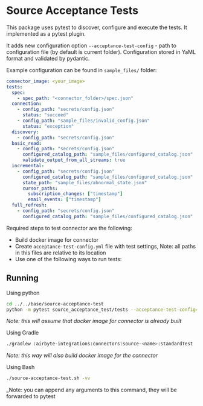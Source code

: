 # Source Acceptance Tests
This package uses pytest to discover, configure and execute the tests.
It implemented as a pytest plugin.

It adds new configuration option `--acceptance-test-config` - path to configuration file (by default is current folder). 
Configuration stored in YaML format and validated by pydantic.

Example configuration can be found in `sample_files/` folder:
```yaml
connector_image: <your_image>
tests:
  spec:
    - spec_path: "<connector_folder>/spec.json"
  connection:
    - config_path: "secrets/config.json"
      status: "succeed"
    - config_path: "sample_files/invalid_config.json"
      status: "exception"
  discovery:
    - config_path: "secrets/config.json"
  basic_read:
    - config_path: "secrets/config.json"
      configured_catalog_path: "sample_files/configured_catalog.json"
      validate_output_from_all_streams: true
  incremental:
    - config_path: "secrets/config.json"
      configured_catalog_path: "sample_files/configured_catalog.json"
      state_path: "sample_files/abnormal_state.json"
      cursor_paths:
        subscription_changes: ["timestamp"]
        email_events: ["timestamp"]
  full_refresh:
    - config_path: "secrets/config.json"
      configured_catalog_path: "sample_files/configured_catalog.json"
```
Required steps to test connector are the following:
* Build docker image for connector
* Create `acceptance-test-config.yml` file with test settings, Note: all paths in this files are relative to its location
* Use one of the following ways to run tests:

## Running
Using python
```bash
cd ../../base/source-acceptance-test
python -m pytest source_acceptance_test/tests --acceptance-test-config=<path_to_your_connector> -vvv
```
_Note: this will assume that docker image for connector is already built_

Using Gradle
```bash
./gradlew :airbyte-integrations:connectors:source-<name>:standardTest
```
_Note: this way will also build docker image for the connector_

Using Bash
```bash
./source-acceptance-test.sh -vv
```
_Note: you can append any arguments to this command, they will be forwarded to pytest

